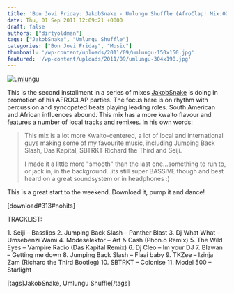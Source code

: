 ```yaml
---
title: 'Bon Jovi Friday: JakobSnake - Umlungu Shuffle (AfroClap! Mix:02)'
date: Thu, 01 Sep 2011 12:09:21 +0000
draft: false
authors: ["dirtyoldman"]
tags: ["JakobSnake", "Umlungu Shuffle"]
categories: ["Bon Jovi Friday", "Music"]
thumbnail: '/wp-content/uploads/2011/09/umlungu-150x150.jpg'
featured: '/wp-content/uploads/2011/09/umlungu-304x190.jpg'
---
```


[![](/wp-content/uploads/2011/09/umlungu-e1314878465579.jpg "umlungu")](/2011/09/01/bon-jovi-friday-jakobsnake-umlungu-shuffle-afroclap-mix02/umlungu/)

This is the second installment in a series of mixes [JakobSnake](http://www.facebook.com/pages/JakobSnake/205605989458900) is doing in promotion of his AFROCLAP parties. The focus here is on rhythm with percussion and syncopated beats playing leading roles. South American and African influences abound. This mix has a more kwaito flavour and features a number of local tracks and remixes. In his own words:

> This mix is a lot more Kwaito-centered, a lot of local and international guys making some of my favourite music, including Jumping Back Slash, Das Kapital, SBTRKT Richard the Third and Seiji.
>
> I made it a little more "smooth" than the last one...something to run to, or jack in, in the background...its still super BASSIVE though and best heard on a great soundsystem or in headphones :)

This is a great start to the weekend. Download it, pump it and dance!

\[download#313#nohits\]

TRACKLIST:

1\. Seiji – Basslips 2. Jumping Back Slash – Panther Blast 3. Dj What What – Umsebenzi Wami 4. Modeselektor – Art & Cash (Phon.o Remix) 5. The Wild Eyes – Vampire Radio (Das Kapital Remix) 6. Dj Cleo – Im your DJ 7. Blawan – Getting me down 8. Jumping Back Slash – Flaai baby 9. TKZee – Izinja Zam (Richard the Third Bootleg) 10. SBTRKT – Colonise 11. Model 500 – Starlight

\[tags\]JakobSnake, Umlungu Shuffle\[/tags\]
